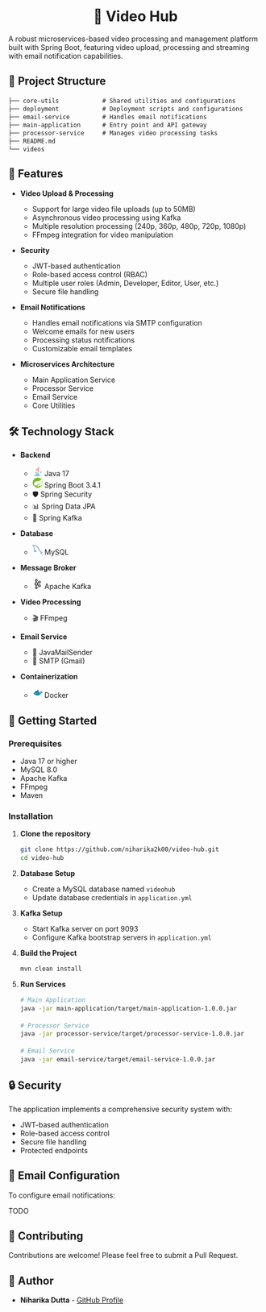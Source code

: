 # <div align="center">🎥 Video Hub</div>

A robust microservices-based video processing and management platform built with Spring Boot, featuring video upload, processing and streaming with email notification capabilities.

## 🧱 Project Structure

```
├── core-utils            # Shared utilities and configurations
├── deployment            # Deployment scripts and configurations
├── email-service         # Handles email notifications
├── main-application      # Entry point and API gateway
├── processor-service     # Manages video processing tasks
├── README.md
└── videos
```

## 🌟 Features

- **Video Upload & Processing**

  - Support for large video file uploads (up to 50MB)
  - Asynchronous video processing using Kafka
  - Multiple resolution processing (240p, 360p, 480p, 720p, 1080p)
  - FFmpeg integration for video manipulation

- **Security**

  - JWT-based authentication
  - Role-based access control (RBAC)
  - Multiple user roles (Admin, Developer, Editor, User, etc.)
  - Secure file handling

- **Email Notifications**

  - Handles email notifications via SMTP configuration
  - Welcome emails for new users
  - Processing status notifications
  - Customizable email templates

- **Microservices Architecture**
  - Main Application Service
  - Processor Service
  - Email Service
  - Core Utilities

## 🛠️ Technology Stack

- **Backend**

  - <img src="https://raw.githubusercontent.com/devicons/devicon/master/icons/java/java-original.svg" alt="Java" width="20" height="20"/> Java 17
  - <img src="https://raw.githubusercontent.com/devicons/devicon/master/icons/spring/spring-original.svg" alt="Spring" width="20" height="20"/> Spring Boot 3.4.1
  - 🛡️ Spring Security
  - 📊 Spring Data JPA
  - 📨 Spring Kafka

- **Database**

  - <img src="https://raw.githubusercontent.com/devicons/devicon/master/icons/mysql/mysql-original.svg" alt="MySQL" width="20" height="20"/> MySQL

- **Message Broker**

  - <img src="https://raw.githubusercontent.com/devicons/devicon/master/icons/apachekafka/apachekafka-original.svg" alt="Kafka" width="20" height="20"/> Apache Kafka

- **Video Processing**

  - 🎬 FFmpeg

- **Email Service**

  - 📧 JavaMailSender
  - 📨 SMTP (Gmail)

- **Containerization**
  - <img src="https://raw.githubusercontent.com/devicons/devicon/master/icons/docker/docker-original.svg" alt="Docker" width="20" height="20"/> Docker

## 🚀 Getting Started

### Prerequisites

- Java 17 or higher
- MySQL 8.0
- Apache Kafka
- FFmpeg
- Maven

### Installation

1. **Clone the repository**

   ```bash
   git clone https://github.com/niharika2k00/video-hub.git
   cd video-hub
   ```

2. **Database Setup**

   - Create a MySQL database named `videohub`
   - Update database credentials in `application.yml`

3. **Kafka Setup**

   - Start Kafka server on port 9093
   - Configure Kafka bootstrap servers in `application.yml`

4. **Build the Project**

   ```bash
   mvn clean install
   ```

5. **Run Services**

   ```bash
   # Main Application
   java -jar main-application/target/main-application-1.0.0.jar

   # Processor Service
   java -jar processor-service/target/processor-service-1.0.0.jar

   # Email Service
   java -jar email-service/target/email-service-1.0.0.jar
   ```

## 🔒 Security

The application implements a comprehensive security system with:

- JWT-based authentication
- Role-based access control
- Secure file handling
- Protected endpoints

## 📧 Email Configuration

To configure email notifications:

TODO

<!-- 1. Enable 2-Step Verification in your Google Account
2. Generate an App Password
3. Update the email configuration in `EmailSenderConfig.java` -->

## 🤝 Contributing

Contributions are welcome! Please feel free to submit a Pull Request.

## 👥 Author

- **Niharika Dutta** - [GitHub Profile](https://github.com/niharika2k00)
